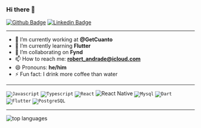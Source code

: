 ### Hi there 👋

[![Github Badge](https://img.shields.io/badge/-Github-000?style=flat-square&logo=Github&logoColor=white&link=https://github.com/robertandrade27)](https://github.com/robertandrade27)
[![Linkedin Badge](https://img.shields.io/badge/-LinkedIn-blue?style=flat-square&logo=Linkedin&logoColor=white&link=https://www.linkedin.com/in/robert-andrade-a3305696/)](https://www.linkedin.com/in/robert-andrade-a3305696/)

---

- 🔭 I’m currently working at **@GetCuanto**
- 🌱 I’m currently learning **Flutter**
- 👯 I’m collaborating on **Fynd**
- 📫 How to reach me: **robert_andrade@icloud.com**
- 😄 Pronouns: **he/him**
- ⚡ Fun fact: I drink more coffee than water

---

<code><img src = "https://img.shields.io/badge/JavaScript-F7DF1E?style=for-the-badge&logo=javascript&logoColor=black" alt = "Javascript" /></code>
<code><img src = "https://img.shields.io/badge/TypeScript-007ACC?style=for-the-badge&logo=typescript&logoColor=white" alt = "Typescript" /></code>
<code><img src = "https://img.shields.io/badge/React-20232A?style=for-the-badge&logo=react&logoColor=61DAFB" alt = "React" /></code>
![React Native](https://img.shields.io/badge/react_native-%2320232a.svg?style=for-the-badge&logo=react&logoColor=%2361DAFB)
<code><img src = "https://img.shields.io/badge/MySQL-005C84?style=for-the-badge&logo=mysql&logoColor=white" alt = "Mysql" /></code>
<code><img src="https://img.shields.io/badge/Dart-0175C2?style=for-the-badge&logo=dart&logoColor=white" alt="Dart" /></code>
<code><img src="https://img.shields.io/badge/Flutter-02569B?style=for-the-badge&logo=flutter&logoColor=white" alt="Flutter" /></code>
<code><img src="https://img.shields.io/badge/PostgreSQL-316192?style=for-the-badge&logo=postgresql&logoColor=white" alt="PostgreSQL" /></code>

---

<p>
<img align="left" src="https://github-readme-stats.vercel.app/api/top-langs?username=RobertAndrade27&show_icons=true&theme=dark&title_color=ffffff&text_color=ffffff&hide_border=true&locale=en&layout=compact" alt="top languages" />
</p>
